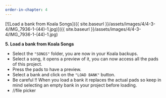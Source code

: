 ```yaml
---
order-in-chapter: 4
---
```


[![Load a bank from Koala Songs]({{ site.baseurl }}/assets/images/4/4-3-4/IMG_7936-1-(44)-1.jpg)]({{
site.baseurl }}/assets/images/4/4-3-4/IMG_7936-1-(44)-1.jpg)

**5. Load a bank from Koala Songs**

- Select the `"SONGS"` folder, you are now in your Koala backups.
- Select a song, it opens a preview of it, you can now access all the pads of this project.
- Press the pads to have a preview.
- Select a bank and click on the `"LOAD BANK"` button.
- Be careful !! When you load a bank it replaces the actual pads so keep in mind selecting an empty bank in your project
  before loading.
- //file picker
